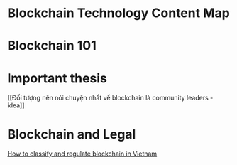 # Blockchain Technology Content Map 

# Blockchain 101 

# Important thesis 
[[Đối tượng nên nói chuyện nhất về blockchain là community leaders - idea]]

# Blockchain and Legal
[How to classify and regulate blockchain in Vietnam](https://www.ykvn-law.com/how-to-classify-and-regulate-crypto-in-vietnam/?fbclid=IwAR1JIMa16dIz0bIEdI8Ce8FpoEBglx1nTYn21dszPWjfLWHpcFVlmVyJmAc)
